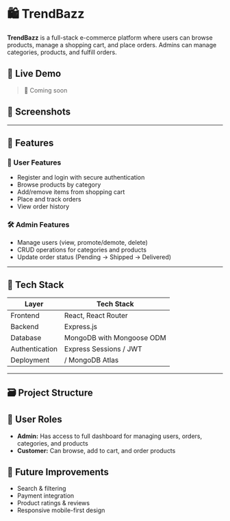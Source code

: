 # 🛍️ TrendBazz

**TrendBazz** is a full-stack e-commerce platform where users can browse products, manage a shopping cart, and place orders. Admins can manage categories, products, and fulfill orders.

## 🔗 Live Demo

> 🚧 Coming soon 

## 📸 Screenshots


---

## 🚀 Features

### 👤 User Features
- Register and login with secure authentication
- Browse products by category
- Add/remove items from shopping cart
- Place and track orders
- View order history

### 🛠️ Admin Features
- Manage users (view, promote/demote, delete)
- CRUD operations for categories and products
- Update order status (Pending → Shipped → Delivered)

---

## 🧱 Tech Stack

| Layer          | Tech Stack                                      |
|----------------|-------------------------------------------------|
| Frontend       | React, React Router                             |
| Backend        | Express.js                                      |
| Database       | MongoDB with Mongoose ODM                       |
| Authentication | Express Sessions / JWT                          |
| Deployment     |  / MongoDB Atlas                                |

---

## 🗃️ Project Structure

## 🔐 User Roles
- **Admin:** Has access to full dashboard for managing users, orders, categories, and products
- **Customer:** Can browse, add to cart, and order products

## 🧪 Future Improvements
- Search & filtering
- Payment integration
- Product ratings & reviews
- Responsive mobile-first design